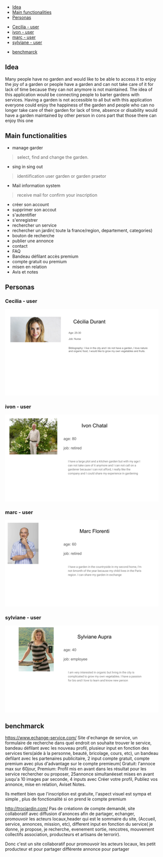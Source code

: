 - [Idea](#idea)
- [Main functionalities](#main-functionalities)
- [Personas](#personas)
* [Cecilia - user](#Cecilia---user)
* [ivon - user](#ivon---user)
* [marc - user](#marc---user)
* [sylviane - user](#sylviane---user)
- [benchmarck ](#benchmarck )

## Idea


Many people have no garden and would like to be able to access it to enjoy the joy of a garden
or people have a garden and can not take care of it for lack of time because they can not anymore is not maintained.
The idea of this application would be connecting people to barter gardens with services.
Having a garden is not accessible to all but with this application everyone could enjoy the happiness of the garden
and people who can no longer take care of their garden for lack of time,
absence or disability would have a garden maintained by other person in cons part that those there can enjoy this one

## Main functionalities

-   manage garder
> select, find and change the garden. 
-   sing in sing out
> identiification user garden or garden praetor
-   Mail information system
> receive mail for confirm your inscription
- créer son account
- supprimer son accout
- s'autentifier
- s'enregistrer
- rechercher un service
- rechercher un jardin( toute la france/region, departement, categories)
- bouton de recherche
- publier une annonce
- contact
- FAQ
- Bandeau défilant accès premium
- compte gratuit ou premium
- misen en relation
- Avis et notes


## Personas

### Cecilia - user
![](https://github.com/RemyGuilloux/TousAuJardin/blob/master/Cecilia.svg)
### ivon - user
![](https://github.com/RemyGuilloux/TousAuJardin/blob/master/ivon80ans.svg)
### marc - user
![](https://github.com/RemyGuilloux/TousAuJardin/blob/master/florent60ans.svg)
### sylviane - user
![](https://github.com/RemyGuilloux/TousAuJardin/blob/master/sylviane.svg)

## benchmarck 
https://www.echange-service.com/
Site d'echange de service, un formulaire de recherche dans quel endroit on souhaite trouver le service, bandeau défilant avec les nouveau profil, plusieur input en fonction des services tiers(aide à la personne, beauté, bricolage, cours, etc), un bandeau defilant avec les partenaires publicitaire, 2 input compte gratuit, compte premium avec plus d'advantage sur le compte premieum( Gratuit: l'annoce max sur 60jour, Premium: Profil mis en avant dans les résultat pour les service rechercher ou proposer, 25annonce simultanéeset mises en avant jusqu'a 10 images par seconde, 4 inputs avec Créer votre profil, Publiez vos annonce, mise en relation, Aviset Notes.

Ils mettent bien que l'inscription est gratuite, l'aspect visuel est sympa et simple , plus de fonctionalité si on prend le compte premium

http://trocjardin.com/
 Pas de créationn de compte demandé, site collaboratif avec diffusion d'anonces afin de partager, echanger, promouvoir les acteurs locaux,header qui est le sommaire du site, (Accueil, service, annonces, mission, etc), different input en fonction du service( je donne, je propose, je recherche, evenement sortie, rencotres, mouvement collectifs association, producteurs et artisans de terrorir).
 
 Donc c'est un site collaboratif pour promouvoir les acteurs locaux, les petit producteur  et pour partager différente annonce pour partager
 

